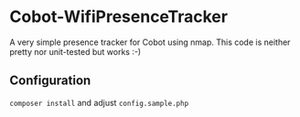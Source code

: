 # Cobot-WifiPresenceTracker

A very simple presence tracker for Cobot using nmap. This code is neither pretty nor unit-tested but works :-)

## Configuration

`composer install` and adjust `config.sample.php`